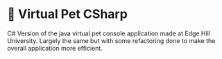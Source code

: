 # 🐶 Virtual Pet CSharp
C# Version of the java virtual pet console application made at Edge Hill University. Largely the same but with some refactoring done to make the overall application more efficient.
